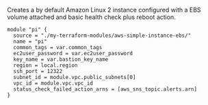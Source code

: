 Creates a by default Amazon Linux 2 instance configured with a EBS volume attached and basic health check plus reboot action.

    module "pi" {
      source = "./my-terraform-modules/aws-simple-instance-ebs/"
      name = "pi"
      common_tags = var.common_tags
      ec2user_password = var.ec2user_password
      key_name = var.bastion_key_name
      region = local.region
      ssh_port = 12322
      subnet_id = module.vpc.public_subnets[0]
      vpc_id = module.vpc.vpc_id
      status_check_failed_action_arns = [aws_sns_topic.alerts.arn]
    }
